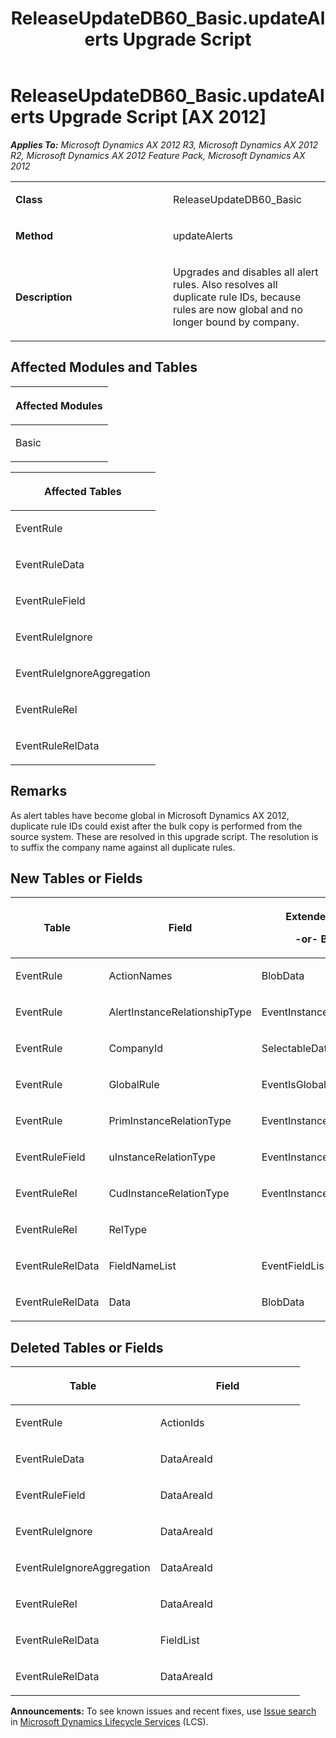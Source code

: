 ﻿---
title: ReleaseUpdateDB60_Basic.updateAlerts Upgrade Script
TOCTitle: ReleaseUpdateDB60_Basic.updateAlerts Upgrade Script
ms:assetid: 31fec757-6402-3e59-7ae8-2f117daa50ae
ms:mtpsurl: https://msdn.microsoft.com/en-us/library/JJ685065(v=AX.60)
ms:contentKeyID: 49707518
ms.date: 05/18/2015
mtps_version: v=AX.60
---

# ReleaseUpdateDB60\_Basic.updateAlerts Upgrade Script [AX 2012]


_**Applies To:** Microsoft Dynamics AX 2012 R3, Microsoft Dynamics AX 2012 R2, Microsoft Dynamics AX 2012 Feature Pack, Microsoft Dynamics AX 2012_

<table>
<colgroup>
<col style="width: 50%" />
<col style="width: 50%" />
</colgroup>
<tbody>
<tr class="odd">
<td><p><strong>Class</strong></p></td>
<td><p>ReleaseUpdateDB60_Basic</p></td>
</tr>
<tr class="even">
<td><p><strong>Method</strong></p></td>
<td><p>updateAlerts</p></td>
</tr>
<tr class="odd">
<td><p><strong>Description</strong></p></td>
<td><p>Upgrades and disables all alert rules. Also resolves all duplicate rule IDs, because rules are now global and no longer bound by company.</p></td>
</tr>
</tbody>
</table>


## Affected Modules and Tables

<table>
<colgroup>
<col style="width: 100%" />
</colgroup>
<thead>
<tr class="header">
<th><p>Affected Modules</p></th>
</tr>
</thead>
<tbody>
<tr class="odd">
<td><p>Basic</p></td>
</tr>
</tbody>
</table>


<table>
<colgroup>
<col style="width: 100%" />
</colgroup>
<thead>
<tr class="header">
<th><p>Affected Tables</p></th>
</tr>
</thead>
<tbody>
<tr class="odd">
<td><p>EventRule</p></td>
</tr>
<tr class="even">
<td><p>EventRuleData</p></td>
</tr>
<tr class="odd">
<td><p>EventRuleField</p></td>
</tr>
<tr class="even">
<td><p>EventRuleIgnore</p></td>
</tr>
<tr class="odd">
<td><p>EventRuleIgnoreAggregation</p></td>
</tr>
<tr class="even">
<td><p>EventRuleRel</p></td>
</tr>
<tr class="odd">
<td><p>EventRuleRelData</p></td>
</tr>
</tbody>
</table>


## Remarks

As alert tables have become global in Microsoft Dynamics AX 2012, duplicate rule IDs could exist after the bulk copy is performed from the source system. These are resolved in this upgrade script. The resolution is to suffix the company name against all duplicate rules.

## New Tables or Fields

<table>
<colgroup>
<col style="width: 33%" />
<col style="width: 33%" />
<col style="width: 33%" />
</colgroup>
<thead>
<tr class="header">
<th><p>Table</p></th>
<th><p>Field</p></th>
<th><p>Extended Data Type</p>
<p>-or- Base Enum</p></th>
</tr>
</thead>
<tbody>
<tr class="odd">
<td><p>EventRule</p></td>
<td><p>ActionNames</p></td>
<td><p>BlobData</p></td>
</tr>
<tr class="even">
<td><p>EventRule</p></td>
<td><p>AlertInstanceRelationshipType</p></td>
<td><p>EventInstanceRelationshipType</p></td>
</tr>
<tr class="odd">
<td><p>EventRule</p></td>
<td><p>CompanyId</p></td>
<td><p>SelectableDataArea</p></td>
</tr>
<tr class="even">
<td><p>EventRule</p></td>
<td><p>GlobalRule</p></td>
<td><p>EventIsGlobalRule</p></td>
</tr>
<tr class="odd">
<td><p>EventRule</p></td>
<td><p>PrimInstanceRelationType</p></td>
<td><p>EventInstanceRelationType</p></td>
</tr>
<tr class="even">
<td><p>EventRuleField</p></td>
<td><p>uInstanceRelationType</p></td>
<td><p>EventInstanceRelationType</p></td>
</tr>
<tr class="odd">
<td><p>EventRuleRel</p></td>
<td><p>CudInstanceRelationType</p></td>
<td><p>EventInstanceRelationshipType</p></td>
</tr>
<tr class="even">
<td><p>EventRuleRel</p></td>
<td><p>RelType</p></td>
<td><p></p></td>
</tr>
<tr class="odd">
<td><p>EventRuleRelData</p></td>
<td><p>FieldNameList</p></td>
<td><p>EventFieldLis</p></td>
</tr>
<tr class="even">
<td><p>EventRuleRelData</p></td>
<td><p>Data</p></td>
<td><p>BlobData</p></td>
</tr>
</tbody>
</table>


## Deleted Tables or Fields

<table>
<colgroup>
<col style="width: 50%" />
<col style="width: 50%" />
</colgroup>
<thead>
<tr class="header">
<th><p>Table</p></th>
<th><p>Field</p></th>
</tr>
</thead>
<tbody>
<tr class="odd">
<td><p>EventRule</p></td>
<td><p>ActionIds</p></td>
</tr>
<tr class="even">
<td><p>EventRuleData</p></td>
<td><p>DataAreaId</p></td>
</tr>
<tr class="odd">
<td><p>EventRuleField</p></td>
<td><p>DataAreaId</p></td>
</tr>
<tr class="even">
<td><p>EventRuleIgnore</p></td>
<td><p>DataAreaId</p></td>
</tr>
<tr class="odd">
<td><p>EventRuleIgnoreAggregation</p></td>
<td><p>DataAreaId</p></td>
</tr>
<tr class="even">
<td><p>EventRuleRel</p></td>
<td><p>DataAreaId</p></td>
</tr>
<tr class="odd">
<td><p>EventRuleRelData</p></td>
<td><p>FieldList</p></td>
</tr>
<tr class="even">
<td><p>EventRuleRelData</p></td>
<td><p>DataAreaId</p></td>
</tr>
</tbody>
</table>

  
**Announcements:** To see known issues and recent fixes, use [Issue search](http://go.microsoft.com/fwlink/?linkid=389258) in [Microsoft Dynamics Lifecycle Services](http://go.microsoft.com/fwlink/?linkid=306505) (LCS).

